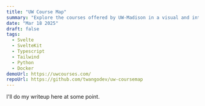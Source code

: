 ```yaml
---
title: "UW Course Map"
summary: "Explore the courses offered by UW-Madison in a visual and interactive way."
date: "Mar 18 2025"
draft: false
tags:
  - Svelte
  - SvelteKit
  - Typescript
  - Tailwind
  - Python
  - Docker
demoUrl: https://uwcourses.com/
repoUrl: https://github.com/twangodev/uw-coursemap
---
```


I'll do my writeup here at some point.
